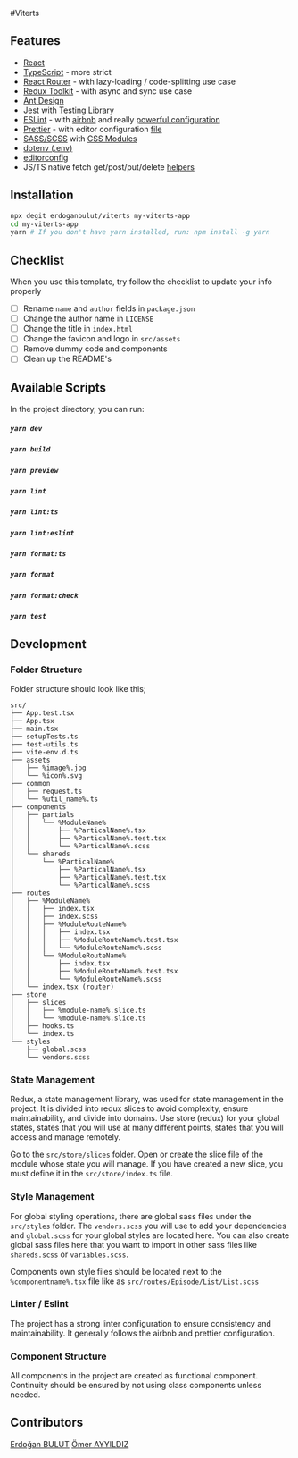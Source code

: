#Viterts


## Features

- [React](https://reactjs.org/)
- [TypeScript](https://www.typescriptlang.org/) - more strict
- [React Router](https://reactrouter.com/) - with lazy-loading / code-splitting use case
- [Redux Toolkit](https://redux-toolkit.js.org/) - with async and sync use case
- [Ant Design](https://ant.design/)
- [Jest](https://jestjs.io/) with [Testing Library](https://testing-library.com/docs/react-testing-library/intro/)
- [ESLint](https://tailwindcss.com/) - with [airbnb](https://github.com/airbnb/javascript) and really [powerful configuration](./.eslintrc)
- [Prettier](https://prettier.io/) - with editor configuration [file](./.vscode/settings.json)
- [SASS/SCSS](https://sass-lang.com/) with [CSS Modules](https://github.com/css-modules/css-modules)
- [dotenv (.env)](https://github.com/motdotla/dotenv)
- [editorconfig](https://editorconfig.org/)
- JS/TS native fetch get/post/put/delete [helpers](./src/common/request.ts)

## Installation

```bash
npx degit erdoganbulut/viterts my-viterts-app
cd my-viterts-app
yarn # If you don't have yarn installed, run: npm install -g yarn
```

## Checklist

When you use this template, try follow the checklist to update your info properly

- [ ] Rename `name` and `author` fields in `package.json`
- [ ] Change the author name in `LICENSE`
- [ ] Change the title in `index.html`
- [ ] Change the favicon and logo in `src/assets`
- [ ] Remove dummy code and components
- [ ] Clean up the README's

## Available Scripts

In the project directory, you can run:

##### `yarn dev`

##### `yarn build`

##### `yarn preview`

##### `yarn lint`

##### `yarn lint:ts`

##### `yarn lint:eslint`

##### `yarn format:ts`

##### `yarn format`

##### `yarn format:check`

##### `yarn test`

## Development

### Folder Structure

Folder structure should look like this;

```
src/
├── App.test.tsx
├── App.tsx
├── main.tsx
├── setupTests.ts
├── test-utils.ts
├── vite-env.d.ts
├── assets
│   ├── %image%.jpg
│   └── %icon%.svg
├── common
│   ├── request.ts
│   └── %util_name%.ts
├── components
│   ├── partials
│   │   └── %ModuleName%
│   │       ├── %ParticalName%.tsx
│   │       ├── %ParticalName%.test.tsx
│   │       └── %ParticalName%.scss
│   └── shareds
│       └── %ParticalName%
│           ├── %ParticalName%.tsx
│           ├── %ParticalName%.test.tsx
│           └── %ParticalName%.scss
├── routes
│   ├── %ModuleName%
│   │   ├── index.tsx
│   │   ├── index.scss
│   │   ├── %ModuleRouteName%
│   │   │   ├── index.tsx
│   │   │   ├── %ModuleRouteName%.test.tsx
│   │   │   └── %ModuleRouteName%.scss
│   │   └── %ModuleRouteName%
│   │       ├── index.tsx
│   │       ├── %ModuleRouteName%.test.tsx
│   │       └── %ModuleRouteName%.scss
│   └── index.tsx (router)
├── store
│   ├── slices
│   │   ├── %module-name%.slice.ts
│   │   └── %module-name%.slice.ts
│   ├── hooks.ts
│   └── index.ts
└── styles
    ├── global.scss
    └── vendors.scss
```

### State Management

Redux, a state management library, was used for state management in the project. It is divided into redux slices to avoid complexity, ensure maintainability, and divide into domains. Use store (redux) for your global states, states that you will use at many different points, states that you will access and manage remotely.

Go to the `src/store/slices` folder. Open or create the slice file of the module whose state you will manage. If you have created a new slice, you must define it in the `src/store/index.ts` file.

### Style Management

For global styling operations, there are global sass files under the `src/styles` folder. The `vendors.scss` you will use to add your dependencies and `global.scss` for your global styles are located here. You can also create global sass files here that you want to import in other sass files like `shareds.scss` or `variables.scss`.

Components own style files should be located next to the `%componentname%.tsx` file like as `src/routes/Episode/List/List.scss`

### Linter / Eslint

The project has a strong linter configuration to ensure consistency and maintainability. It generally follows the airbnb and prettier configuration.

### Component Structure

All components in the project are created as functional component. Continuity should be ensured by not using class components unless needed.

## Contributors

[Erdoğan BULUT](https://github.com/erdoganbulut/)
[Ömer AYYILDIZ](https://github.com/omerayyildiz)
